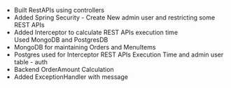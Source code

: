 * Built RestAPIs using controllers
* Added Spring Security - Create New admin user and restricting some REST APIs 
* Added Interceptor to calculate REST APIs execution time  
Used MongoDB and PostgresDB
* MongoDB for maintaining Orders and MenuItems
* Postgres used for Interceptor REST APIs Execution Time and admin user table - auth
* Backend OrderAmount Calculation
* Added ExceptionHandler with message
